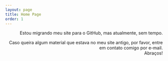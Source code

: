 ```yaml
---
layout: page
title: Home Page
order: 1
---
```

<div style='text-align: right;'>
  <p>Estou migrando meu site para o GitHub, mas atualmente, sem tempo.</p>
  <p>Caso queira algum material que estava no meu site antigo, por favor, entre em contato comigo por e-mail.
  <br>Abraços!</p>
</div>

